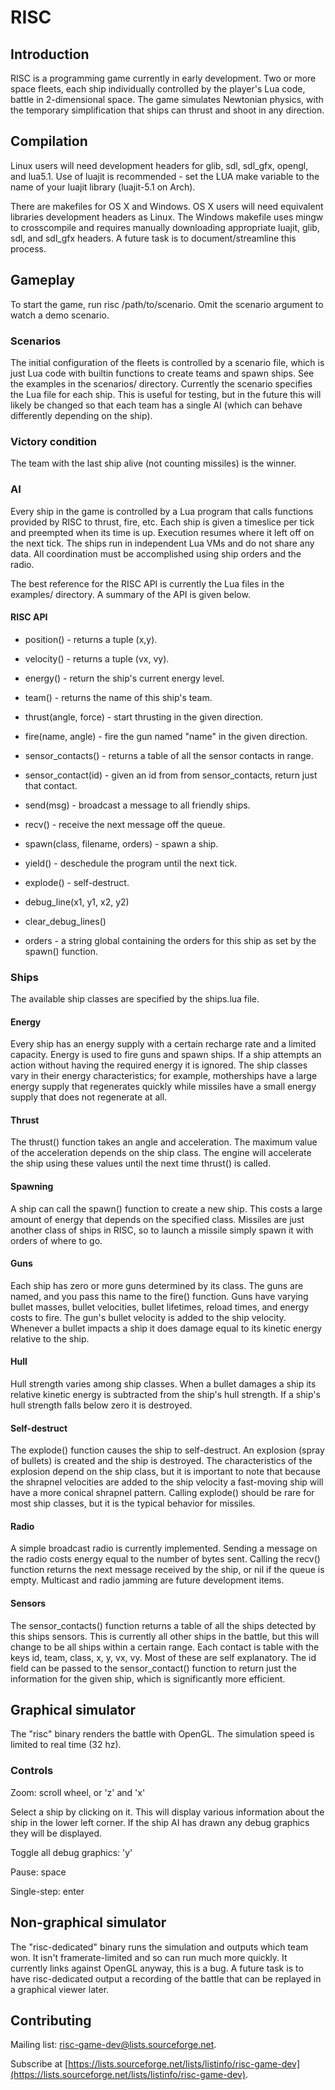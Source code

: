 RISC
====

Introduction
------------

RISC is a programming game currently in early development. Two or more space
fleets, each ship individually controlled by the player's Lua code, battle in
2-dimensional space. The game simulates Newtonian physics, with the temporary
simplification that ships can thrust and shoot in any direction.

Compilation
-----------

Linux users will need development headers for glib, sdl, sdl\_gfx, opengl, and
lua5.1. Use of luajit is recommended - set the LUA make variable to the name of
your luajit library (luajit-5.1 on Arch).

There are makefiles for OS X and Windows. OS X users will need equivalent
libraries development headers as Linux. The Windows makefile uses mingw to
crosscompile and requires manually downloading appropriate luajit, glib, sdl,
and sdl\_gfx headers. A future task is to document/streamline this process.

Gameplay
--------

To start the game, run risc /path/to/scenario. Omit the scenario argument to
watch a demo scenario.

### Scenarios

The initial configuration of the fleets is controlled by a scenario file, which
is just Lua code with builtin functions to create teams and spawn ships. See
the examples in the scenarios/ directory. Currently the scenario specifies the
Lua file for each ship. This is useful for testing, but in the future this will
likely be changed so that each team has a single AI (which can behave
differently depending on the ship).

### Victory condition

The team with the last ship alive (not counting missiles) is the winner.

### AI

Every ship in the game is controlled by a Lua program that calls functions
provided by RISC to thrust, fire, etc. Each ship is given a timeslice per tick
and preempted when its time is up. Execution resumes where it left off on the
next tick. The ships run in independent Lua VMs and do not share any data. All
coordination must be accomplished using ship orders and the radio.

The best reference for the RISC API is currently the Lua files in the examples/
directory. A summary of the API is given below.

#### RISC API

- position() - returns a tuple (x,y).

- velocity() - returns a tuple (vx, vy).

- energy() - return the ship's current energy level.

- team() - returns the name of this ship's team.

- thrust(angle, force) - start thrusting in the given direction.

- fire(name, angle) - fire the gun named "name" in the given direction.

- sensor\_contacts() - returns a table of all the sensor contacts in range.

- sensor\_contact(id) - given an id from from sensor\_contacts, return just that contact.

- send(msg) - broadcast a message to all friendly ships.

- recv() - receive the next message off the queue.

- spawn(class, filename, orders) - spawn a ship.

- yield() - deschedule the program until the next tick.

- explode() - self-destruct.

- debug\_line(x1, y1, x2, y2)

- clear\_debug\_lines()

- orders - a string global containing the orders for this ship as set by the
           spawn() function.

### Ships

The available ship classes are specified by the ships.lua file.

#### Energy

Every ship has an energy supply with a certain recharge rate and a limited
capacity. Energy is used to fire guns and spawn ships. If a ship attempts an
action without having the required energy it is ignored. The ship classes vary
in their energy characteristics; for example, motherships have a large energy
supply that regenerates quickly while missiles have a small energy supply that
does not regenerate at all.

#### Thrust

The thrust() function takes an angle and acceleration. The maximum value of the
acceleration depends on the ship class. The engine will accelerate the ship
using these values until the next time thrust() is called.

#### Spawning

A ship can call the spawn() function to create a new ship. This costs a large
amount of energy that depends on the specified class. Missiles are just another
class of ships in RISC, so to launch a missile simply spawn it with orders of
where to go.

#### Guns

Each ship has zero or more guns determined by its class. The guns are named,
and you pass this name to the fire() function. Guns have varying bullet
masses, bullet velocities, bullet lifetimes, reload times, and energy
costs to fire. The gun's bullet velocity is added to the ship velocity.
Whenever a bullet impacts a ship it does damage equal to its kinetic
energy relative to the ship.

#### Hull

Hull strength varies among ship classes. When a bullet damages a ship its
relative kinetic energy is subtracted from the ship's hull strength. If a
ship's hull strength falls below zero it is destroyed.

#### Self-destruct

The explode() function causes the ship to self-destruct. An explosion (spray of
bullets) is created and the ship is destroyed. The characteristics of the
explosion depend on the ship class, but it is important to note that because
the shrapnel velocities are added to the ship velocity a fast-moving ship will
have a more conical shrapnel pattern. Calling explode() should be rare for most
ship classes, but it is the typical behavior for missiles.

#### Radio

A simple broadcast radio is currently implemented. Sending a message on the
radio costs energy equal to the number of bytes sent. Calling the recv()
function returns the next message received by the ship, or nil if the queue
is empty. Multicast and radio jamming are future development items.

#### Sensors

The sensor\_contacts() function returns a table of all the ships detected by
this ships sensors. This is currently all other ships in the battle, but this
will change to be all ships within a certain range. Each contact is table with
the keys id, team, class, x, y, vx, vy. Most of these are self explanatory. The
id field can be passed to the sensor\_contact() function to return just the
information for the given ship, which is significantly more efficient.

Graphical simulator
-------------------

The "risc" binary renders the battle with OpenGL. The simulation speed is
limited to real time (32 hz).

### Controls

Zoom: scroll wheel, or 'z' and 'x'

Select a ship by clicking on it. This will display various information about
the ship in the lower left corner. If the ship AI has drawn any debug graphics
they will be displayed.

Toggle all debug graphics: 'y'

Pause: space

Single-step: enter

Non-graphical simulator
-----------------------

The "risc-dedicated" binary runs the simulation and outputs which team won. It
isn't framerate-limited and so can run much more quickly. It currently links
against OpenGL anyway, this is a bug. A future task is to have risc-dedicated
output a recording of the battle that can be replayed in a graphical viewer
later.

Contributing
------------

Mailing list: risc-game-dev@lists.sourceforge.net.

Subscribe at [https://lists.sourceforge.net/lists/listinfo/risc-game-dev](https://lists.sourceforge.net/lists/listinfo/risc-game-dev).
